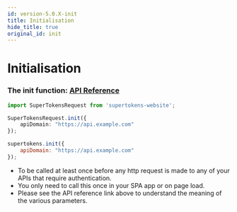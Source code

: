 ```yaml
---
id: version-5.0.X-init
title: Initialisation
hide_title: true
original_id: init
---
```


# Initialisation

### The init function: [API Reference](../api-reference#init-apidomain-apibasepath-sessionexpiredstatuscode-sessionscope-refreshapicustomheaders-autoaddcredentials)

<!--DOCUSAURUS_CODE_TABS-->
<!--Via NPM-->
```ts
import SuperTokensRequest from 'supertokens-website';

SuperTokensRequest.init({
    apiDomain: "https://api.example.com"
});
```
<!--Via script tag-->
```js
supertokens.init({
    apiDomain: "https://api.example.com"
});
```
<!--END_DOCUSAURUS_CODE_TABS-->

- To be called at least once before any http request is made to any of your APIs that require authentication.
- You only need to call this once in your SPA app or on page load.
- Please see the API reference link above to understand the meaning of the various parameters.